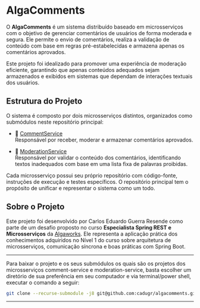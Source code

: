 # AlgaComments

O **AlgaComments** é um sistema distribuído baseado em microsserviços com o objetivo de gerenciar comentários de usuários de forma moderada e segura. Ele permite o envio de comentários, realiza a validação de conteúdo com base em regras pré-estabelecidas e armazena apenas os comentários aprovados.

Este projeto foi idealizado para promover uma experiência de moderação eficiente, garantindo que apenas conteúdos adequados sejam armazenados e exibidos em sistemas que dependam de interações textuais dos usuários.

## Estrutura do Projeto

O sistema é composto por dois microsserviços distintos, organizados como submódulos neste repositório principal:

- 🔗 [CommentService](https://github.com/cadugr/comment-service)  
  Responsável por receber, moderar e armazenar comentários aprovados.

- 🔗 [ModerationService](https://github.com/cadugr/moderation-service)  
  Responsável por validar o conteúdo dos comentários, identificando textos inadequados com base em uma lista fixa de palavras proibidas.

Cada microsserviço possui seu próprio repositório com código-fonte, instruções de execução e testes específicos. O repositório principal tem o propósito de unificar e representar o sistema como um todo.

## Sobre o Projeto

Este projeto foi desenvolvido por Carlos Eduardo Guerra Resende como parte de um desafio proposto no curso **Especialista Spring REST e Microsserviços** da [Algaworks](https://algaworks.com). Ele representa a aplicação prática dos conhecimentos adquiridos no Nível 1 do curso sobre arquitetura de microsserviços, comunicação síncrona e boas práticas com Spring Boot.

---
Para baixar o projeto e os seus submódulos os quais são os projetos dos microsserviços comment-service e moderation-service, basta escolher um diretório de sua preferência em seu computador e via terminal/power shell, executar o comando a seguir:

```Bash
git clone --recurse-submodule -j8 git@github.com:cadugr/algacomments.git
```
---
